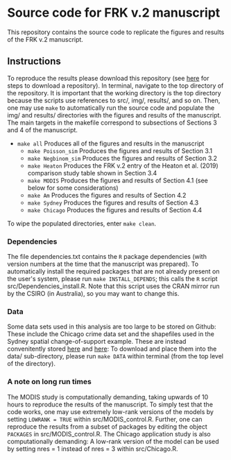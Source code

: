 # Source code for FRK v.2 manuscript

This repository contains the source code to replicate the figures and results of the FRK v.2 manuscript. 

## Instructions

To reproduce the results please download this repository (see [here](https://superuser.com/a/1309684) for steps to download a repository). In terminal, navigate to the top directory of the repository. It is important that the working directory is the top directory because the scripts use references to src/, img/, results/, and so on. Then, one may use `make` to automatically run the source code and populate the img/ and results/ directories with the figures and results of the manuscript. The main targets in the makefile correspond to subsections of Sections 3 and 4 of the manuscript. 
- `make all`	Produces all of the figures and results in the manuscript
  - `make Poisson_sim` Produces the figures and results of Section 3.1 
  - `make Negbinom_sim` Produces the figures and results of Section 3.2
  - `make Heaton` Produces the FRK v.2 entry of the Heaton et al. (2019) comparison study table shown in Section 3.4
  - `make MODIS` Produces the figures and results of Section 4.1 (see below for some considerations)
  - `make Am` Produces the figures and results of Section 4.2
  - `make Sydney` Produces the figures and results of Section 4.3
  - `make Chicago` Produces the figures and results of Section 4.4
  
To wipe the populated directories, enter `make clean`.

### Dependencies

The file dependencies.txt contains the `R` package dependencies (with version numbers at the time that the manuscript was prepared). To automatically install the required packages that are not already present on the user's system, please run `make INSTALL_DEPENDS`; this calls the `R` script src/Dependencies_install.R. Note that this script uses the CRAN mirror run by the CSIRO (in Australia), so you may want to change this. 

### Data

Some data sets used in this analysis are too large to be stored on Github: These include the Chicago crime data set and the shapefiles used in the Sydney spatial change-of-support example. These are instead convenitently stored [here](https://hpc.niasra.uow.edu.au/ckan/ar/dataset/chicago_crime_dataset) and [here](https://hpc.niasra.uow.edu.au/ckan/ar/dataset/sydney_sa_regions): To download and place them into the data/ sub-directory, please run `make DATA` within terminal (from the top level of the directory). 

### A note on long run times

The MODIS study is computationally demanding, taking upwards of 10 hours to reproduce the results of the manuscript. To simply test that the code works, one may use extremely low-rank versions of the models by setting `LOWRANK = TRUE` within src/MODIS_control.R. Further, one can reproduce the results from a subset of packages by editing the object `PACKAGES` in src/MODIS_control.R. The Chicago application study is also computationally demanding: A low-rank version of the model can be used by setting nres = 1 instead of nres = 3 within src/Chicago.R.
